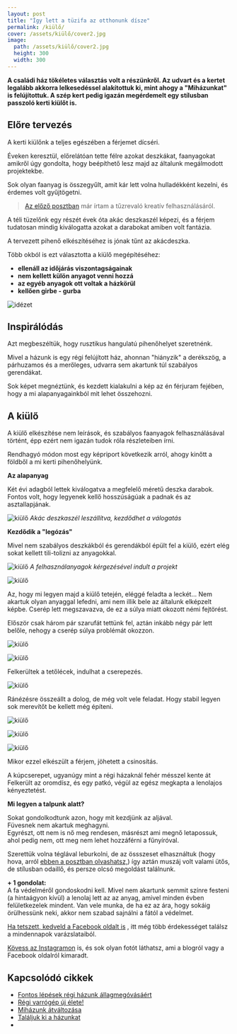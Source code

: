 ```yaml
---
layout: post
title: "Így lett a tüzifa az otthonunk dísze"
permalink: /kiülő/
cover: /assets/kiülő/cover2.jpg
image:
  path: /assets/kiülő/cover2.jpg
  height: 300
  width: 300
---
```




**A családi ház tökéletes választás volt a részünkről. Az udvart és a kertet legalább akkorra lelkesedéssel alakítottuk ki, mint ahogy a  "Miházunkat" is felújítottuk. A szép kert pedig igazán megérdemelt egy stílusban passzoló kerti kiülőt is.**
 

## Előre tervezés

A kerti kiülőnk a teljes egészében a férjemet dícséri.  

Éveken keresztül, előrelátóan tette félre azokat deszkákat, faanyagokat amikről úgy gondolta, hogy beépíthető lesz majd az általunk megálmodott projektekbe.

Sok olyan faanyag is összegyűlt, amit kár lett volna hulladékként kezelni, és érdemes volt gyűjtögetni.

> [Az előző posztban](/2019-05-16/fábólkreatívan) már írtam a tűzrevaló kreatív felhasználásáról.

A téli tüzelőnk egy részét évek óta akác deszkaszél képezi, és a férjem tudatosan mindig kiválogatta azokat a darabokat amiben volt fantázia. 

A tervezett pihenő elkészítéséhez is jónak tűnt az akácdeszka.


Több okból is ezt választotta a kiülő megépítéséhez:


* **ellenáll az időjárás viszontagságainak**
* **nem kellett külön anyagot venni hozzá**
* **az egyéb anyagok ott voltak a házkörül**
* **kellően girbe - gurba**


![idézet](/assets/kertikiülő/idézet.jpg)


## Inspirálódás


Azt megbeszéltük, hogy rusztikus hangulatú pihenőhelyet szeretnénk.

Mivel a házunk is egy régi felújított ház, ahonnan "hiányzik"  a derékszög, a párhuzamos és a merőleges, udvarra sem akartunk túl szabályos gerendákat.

Sok képet megnéztünk, és kezdett kialakulni a kép az én férjuram fejében, hogy a mi alapanyagainkból mit lehet összehozni. 


## A kiülő


A kiülő elkészítése nem leírások, és szabályos faanyagok felhasználásával történt, épp ezért nem igazán tudok róla részleteiben írni.  

Rendhagyó módon most egy képriport következik arról, ahogy kinőtt a földből a mi kerti pihenőhelyünk.


**Az alapanyag**

Két évi adagból lettek kiválogatva a megfelelő méretű deszka darabok. Fontos volt, hogy legyenek kellő hosszúságúak a padnak és az asztallapjának.

![kiülő](/assets/kertikiülő/IMG_20190417_065254.jpg)
_Akác deszkaszél leszállítva, kezdődhet a válogatás_



**Kezdődik a "legózás"**

Mivel nem szabályos deszkákból és gerendákból épült fel a kiülő, ezért elég sokat kellett tili-tolizni az anyagokkal.


![kiülő](/assets/kertikiülő/1.jpg)
_A felhasználanyagok kérgezésével indult a projekt_



![kiülő](/assets/kertikiülő/2.jpg)



Az, hogy mi legyen majd a kiülő tetején, eléggé feladta a leckét... Nem akartuk olyan anyaggal lefedni, ami nem illik bele az általunk elképzelt képbe.
Cserép lett megszavazva, de ez a súlya miatt okozott némi fejtörést.

Először csak három pár szarufát tettünk fel, aztán inkább négy pár lett belőle, nehogy a cserép súlya problémát okozzon.


![kiülő](/assets/kertikiülő/4.jpg)



![kiülő](/assets/kertikiülő/8jav.jpg)

Felkerültek a tetőlécek, indulhat a cserepezés.

![kiülő](/assets/kertikiülő/10.jpg)

Ránézésre összeállt a dolog, de még volt vele feladat. Hogy stabil legyen sok merevítőt be kellett még építeni. 






![kiülő](/assets/kertikiülő/11jav.jpg)

![kiülő](/assets/kertikiülő/15.jpg)

![kiülő](/assets/kertikiülő/14.jpg)

Mikor ezzel elkészült a férjem, jöhetett a csinosítás.

A kúpcserepet, ugyanúgy mint a régi házaknál fehér mésszel kente át Felkerült az oromdísz, és egy patkó, végül az egész megkapta a lenolajos kényeztetést.


**Mi legyen a talpunk alatt?**

Sokat gondolkodtunk azon, hogy mit kezdjünk az aljával.  
Füvesnek nem akartuk meghagyni.  
Egyrészt, ott nem is nő meg rendesen, másrészt ami megnő letapossuk, ahol pedig nem, ott meg nem lehet hozzáférni a fűnyíróval.

Szerettük volna téglával leburkolni, de az össszeset elhasználtuk (hogy hova, arról [ebben a posztban olvashatsz,](/2019-04-23/tegla)) így aztán muszáj volt valami ütős, de stílusban odaillő, és persze olcsó megoldást találnunk.




**+ 1 gondolat:**   
A fa védelméről gondoskodni kell. Mivel nem akartunk semmit színre festeni  (a hintaágyon kívül) a lenolaj lett az az anyag, amivel minden évben felületkezelek mindent. Van vele munka, de ha ez az ára, hogy sokáig örülhessünk neki, akkor nem szabad sajnálni a fától a védelmet.


<a href="https://www.facebook.com/Var%C3%A1zsolj-otthont-360330751226066/" target="_blank">Ha tetszett, kedveld a Facebook oldalt is</a> , itt még több érdekességet találsz a mindennapok varázslataiból.

<a href="https://www.instagram.com/varazsoljotthont/?hl=hu/" target="_blank">Kövess az Instagramon</a> is, és sok olyan fotót láthatsz, ami a blogról vagy a Facebook oldalról kimaradt.



## Kapcsolódó cikkek

* [Fontos lépések régi házunk állagmegóvásáért](/2019-04-03/állagmegóvás)
* [Régi varrógép új élete!](/2019-02-12/varrogepasztal)
* [Miházunk átváltozása](/2019-03-20/költözés)
* [Találjuk ki a házunkat](/2019-02-11/találjuk_ki)
* 
